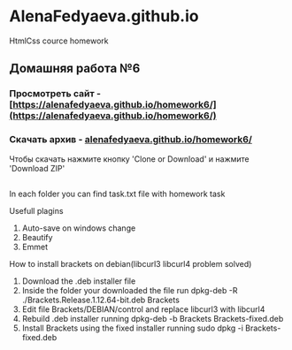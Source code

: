# AlenaFedyaeva.github.io

HtmlCss cource homework 

## Домашняя работа №6 

### Просмотреть сайт - [https://alenafedyaeva.github.io/homework6/](https://alenafedyaeva.github.io/homework6/)

### Скачать архив - [alenafedyaeva.github.io/homework6/](https://github.com/AlenaFedyaeva/alenafedyaeva.github.io/tree/master/homework6)
Чтобы скачать нажмите кнопку 'Clone or Download'  и нажмите 'Download ZIP'



##
In each folder you can find task.txt file with homework task

Usefull plagins
1) Auto-save on windows change 
2) Beautify
3) Emmet

How to install brackets on debian(libcurl3 libcurl4 problem solved)
1) Download the .deb installer file
2) Inside the folder your downloaded the file run dpkg-deb -R ./Brackets.Release.1.12.64-bit.deb Brackets
3) Edit file Brackets/DEBIAN/control and replace libcurl3 with libcurl4
4) Rebuild .deb installer running dpkg-deb -b Brackets Brackets-fixed.deb
5) Install Brackets using the fixed installer running sudo dpkg -i Brackets-fixed.deb
